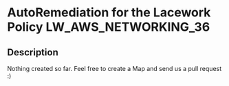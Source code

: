 # AutoRemediation for the Lacework Policy LW_AWS_NETWORKING_36

## Description
Nothing created so far. Feel free to create a Map and send us a pull request :)
